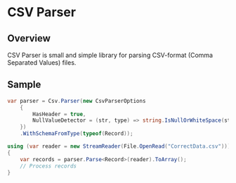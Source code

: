 CSV Parser
=========

Overview
----
CSV Parser is small and simple library for parsing CSV-format (Comma Separated Values) files.

Sample
----
```csharp
var parser = Csv.Parser(new CsvParserOptions
    {
        HasHeader = true,
        NullValueDetector = (str, type) => string.IsNullOrWhiteSpace(str) || str.Trim() == "-"
    })
    .WithSchemaFromType(typeof(Record));

using (var reader = new StreamReader(File.OpenRead("CorrectData.csv")))
{
    var records = parser.Parse<Record>(reader).ToArray();
    // Process records
}
```